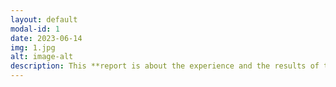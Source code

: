 ```yaml
---
layout: default
modal-id: 1
date: 2023-06-14
img: 1.jpg
alt: image-alt
description: This **report is about the experience and the results of the observations and surveys** taken on how people interact with multimedia in National Museum of Qatar (NMOQ). The observations were recorded in a structured manner, noting down specific actions, reactions, and notable behaviors of the visitors. While the surveys were conducted at the end of visitors' museum tour in G12. My first week at the internship included several activities
---
```

